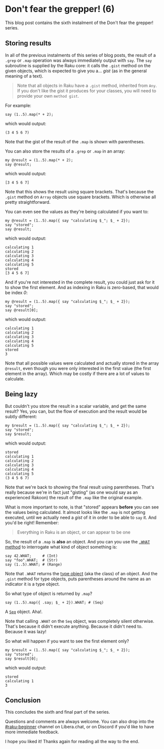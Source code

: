# Don't fear the grepper! (6)

This blog post contains the sixth instalment of the Don't fear the grepper! series.

## Storing results

In all of the previous instalments of this series of blog posts, the result of a `.grep` or `.map` operation was always immediately output with `say`.  The `say` subroutine is supplied by the Raku core: it calls the `.gist` method on the given objects, which is expected to give you a... *gist* (as in the general meaning of a text).

> Note that all objects in Raku have a `.gist` method, inherited from `Any`.  If you don't like the gist it produces for your classes, you will need to provide your own `method gist`.

For example:
```
say (1..5).map(* + 2);
```
which would output:
```
(3 4 5 6 7)
```
Note that the gist of the result of the `.map` is shown with parentheses.

You can also store the results of a `.grep` or `.map` in an array:
```
my @result = (1..5).map(* + 2);
say @result;
```
which would output:
```
[3 4 5 6 7]
```
Note that this shows the result using square brackets.  That's because the `.gist` method on `Array` objects use square brackets.  Which is otherwise all pretty straightforward.

You can even see the values as they're being calculated if you want to:
```
my @result = (1..5).map({ say "calculating $_"; $_ + 2});
say "stored";
say @result;
```
which would output:
```
calculating 1
calculating 2
calculating 3
calculating 4
calculating 5
stored
[3 4 5 6 7]
```

And if you're not interested in the complete result, you could just ask for it to show the first element.  And as indexing in Raku is zero-based, that would be index *0*:
```
my @result = (1..5).map({ say "calculating $_"; $_ + 2});
say "stored";
say @result[0];
```
which would output:
```
calculating 1
calculating 2
calculating 3
calculating 4
calculating 5
stored
3
```
Note that all possible values were calculated and actually stored in the array `@result`, even though you were only interested in the first value (the first element in the array).  Which may be costly if there are a lot of values to calculate.

## Being lazy

But couldn't you store the result in a scalar variable, and get the same result?  Yes, you can, but the flow of execution and the result would be subtly different:
```
my $result = (1..5).map({ say "calculating $_"; $_ + 2});
say "stored";
say $result;
```
which would output:
```
stored
calculating 1
calculating 2
calculating 3
calculating 4
calculating 5
(3 4 5 6 7)
```
Note that we're back to showing the final result using parentheses.  That's really because we're in fact just "gisting" (as one would say as an experienced Rakoon) the result of the `.map` like the original example.

What is more important to note, is that "stored" appears **before** you can see the values being calculated.  It almost looks like the `.map` is not getting executed, until we actually need a *gist* of it in order to be able to `say` it.  And you'd be right!  Remember:

> Everything in Raku is an object, or can appear to be one

So, the result of a `.map` is **also** an object.  And you can you use the [`.WHAT` method](https://docs.raku.org/language/mop#index-entry-syntax_WHAT-WHAT) to interrogate what kind of object something is:
```
say 42.WHAT;     # (Int)
say "foo".WHAT;  # (Str)
say (1..5).WHAT; # (Range)
```
Note that `.WHAT` returns the [type object](https://docs.raku.org/language/classtut#index-entry-type_object) (aka the class) of an object.  And the `.gist` method for type objects, puts parentheses around the name as an indicator it is a type object.

So what type of object is returned by `.map`?
```
say (1..5).map({ .say; $_ + 2}).WHAT; # (Seq)
```
A [`Seq`](https://docs.raku.org/type/Seq) object. Aha!.

Note that calling `.WHAT` on the `Seq` object, was completely silent otherwise.  That's because it didn't execute anything.  Because it didn't need to.  Because it was lazy!

So what will happen if you want to see the first element only?
```
my $result = (1..5).map({ say "calculating $_"; $_ + 2});
say "stored";
say $result[0];
```
which would output:
```
stored
calculating 1
3
```



## Conclusion

This concludes the sixth and final part of the series.

Questions and comments are always welcome.  You can also drop into the [#raku-beginner](https://web.libera.chat/?channel=#raku-beginner) channel on Libera.chat, or on Discord if you'd like to have more immediate feedback.

I hope you liked it! Thanks again for reading all the way to the end.
